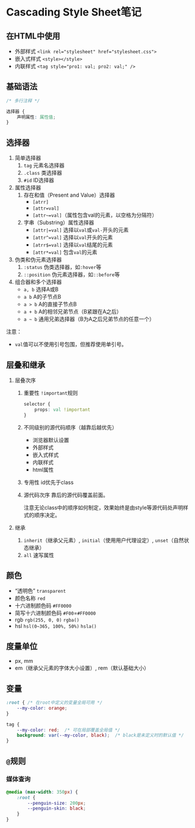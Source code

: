 # Cascading Style Sheet笔记

## 在HTML中使用

- 外部样式 `<link rel="stylesheet" href="stylesheet.css">`
- 嵌入式样式 `<style></style>`
- 内联样式 `<tag style="pro1: val; pro2: val;" />`

## 基础语法

```css
/* 多行注释 */

选择器 {
    声明属性: 属性值;
}

```

## 选择器

1. 简单选择器
    1. `tag` 元素名选择器
    2. `.class` 类选择器
    3. `#id` ID选择器
2. 属性选择器
    1. 存在和值（Present and Value）选择器
        - `[atrr]`
        - `[attr=val]`
        - `[attr~=val]`（属性包含val的元素，以空格为分隔符）
    2. 字串（Substring）属性选择器
        - `[attr|=val]` 选择以`val`或`val-`开头的元素
        - `[attr^=val]` 选择以`val`开头的元素
        - `[atrr$=val]` 选择以`val`结尾的元素
        - `[attr*=val]` 包含`val`的元素
3. 伪类和伪元素选择器
    1. `:status` 伪类选择器，如`:hover`等
    2. `::position` 伪元素选择器，如`::before`等
4. 组合器和多个选择器
    - `a, b` 选择A或B
    - `a b` A的子节点B
    - `a > b` A的直接子节点B
    - `a + b` A的相邻兄弟节点（B紧跟在A之后）
    - `a ~ b` 通用兄弟选择器（B为A之后兄弟节点的任意一个）

注意：

- `val`值可以不使用引号包围，但推荐使用单引号。

## 层叠和继承

1. 层叠次序
    1. 重要性 `!important`规则

        ```css
        selector {
            props: val !important
        }
        ```

    2. 不同级别的源代码顺序（越靠后越优先）
        - 浏览器默认设置
        - 外部样式
        - 嵌入式样式
        - 内联样式
        - html属性

    3. 专用性 id优先于class
    4. 源代码次序 靠后的源代码覆盖前面。

        注意无论class中的顺序如何制定，效果始终是由style等源代码处声明样式的顺序决定。

2. 继承
    1. `inherit`（继承父元素）, `initial`（使用用户代理设定）, `unset`（自然状态继承）
    2. `all` 速写属性

## 颜色

- “透明色” `transparent`
- 颜色名称 `red`
- 十六进制颜色码 `#FF0000`
- 简写十六进制颜色码 `#F00`=`#FF0000`
- rgb `rgb(255, 0, 0)` `rgba()`
- hsl `hsl(0~365, 100%, 50%)` `hsla()`

## 度量单位

- px, mm
- em（继承父元素的字体大小设置）, rem（默认基础大小）

## 变量

```css
:root { /* 在root中定义的变量全局可用 */
    --my-color: orange;
}

tag {
    --my-color: red;  /* 可在局部覆盖全局值 */
    background: var(--my-color, black);  /* black是未定义时的默认值 */
}
```

## `@`规则

### 媒体查询

```css
@media (max-width: 350px) {
    :root {
        --penguin-size: 200px;
        --penguin-skin: black;
    }
}
```

